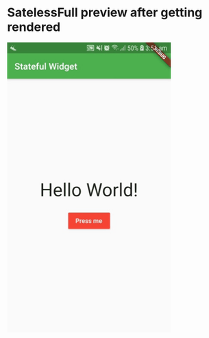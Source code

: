 # SatelessFull preview after getting rendered

![alt text](https://github.com/jaskaran1989/Flutter_Examples/blob/master/statefullwidgets/20190728_035925.gif)
